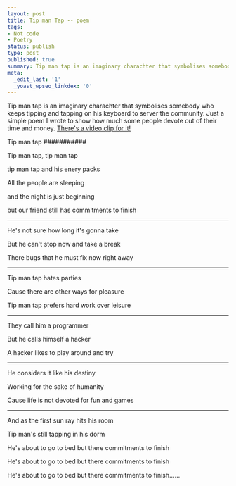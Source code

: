 ```yaml
---
layout: post
title: Tip man Tap -- poem
tags:
- Not code
- Poetry
status: publish
type: post
published: true
summary: Tip man tap is an imaginary charachter that symbolises somebody who keeps tipping and tapping on his keyboard to server the community. Just a simple poem I wrote to show how much some people devote out of their time and money.
meta:
  _edit_last: '1'
  _yoast_wpseo_linkdex: '0'
---
```

Tip man tap is an imaginary charachter that symbolises somebody who keeps tipping and tapping on his keyboard to server the community. Just a simple poem I wrote to show how much some people devote out of their time and money. <a href="http://www.youtube.com/watch?v=tbVQP_3xC1o">There's a video clip for it!</a>

Tip man tap
###########

Tip man tap, tip man tap

tip man tap and his enery packs

All the people are sleeping

and the night is just beginning

but our friend still has commitments to finish

--------------------------------------

He's not sure how long it's gonna take

But he can't stop now and take a break

There bugs that he must fix now right away

-----------------------------------------

Tip man tap hates parties

Cause there are other ways for pleasure

Tip man tap prefers hard work over leisure

------------------------------------------

They call him a programmer

But he calls himself a hacker

A hacker likes to play around and try

-------------------------------------

He considers it like his destiny

Working for the sake of humanity

Cause life is not devoted for fun and games

---------------------------------------

And as the first sun ray hits his room

Tip man's still tapping in his dorm

He's about to go to bed but there commitments to finish

He's about to go to bed but there commitments to finish

He's about to go to bed but there commitments to finish......
